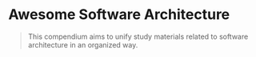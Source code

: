 # Awesome Software Architecture
> This compendium aims to unify study materials related to software architecture in an organized way.
